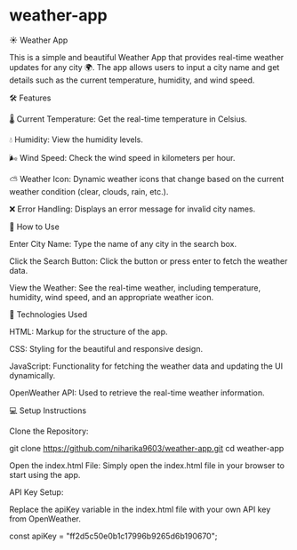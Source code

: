 # weather-app
☀️ Weather App

This is a simple and beautiful Weather App that provides real-time weather updates for any city 🌍. The app allows users to input a city name and get details such as the current temperature, humidity, and wind speed.

🛠️ Features

🌡️ Current Temperature: Get the real-time temperature in Celsius.

💧 Humidity: View the humidity levels.

🌬️ Wind Speed: Check the wind speed in kilometers per hour.

⛅ Weather Icon: Dynamic weather icons that change based on the current weather condition (clear, clouds, rain, etc.).

❌ Error Handling: Displays an error message for invalid city names.

🚀 How to Use

Enter City Name: Type the name of any city in the search box.

Click the Search Button: Click the button or press enter to fetch the weather data.

View the Weather: See the real-time weather, including temperature, humidity, wind speed, and an appropriate weather icon.

🔧 Technologies Used

HTML: Markup for the structure of the app.

CSS: Styling for the beautiful and responsive design.

JavaScript: Functionality for fetching the weather data and updating the UI dynamically.

OpenWeather API: Used to retrieve the real-time weather information.

💻 Setup Instructions

Clone the Repository:

git clone https://github.com/niharika9603/weather-app.git
cd weather-app

Open the index.html File: Simply open the index.html file in your browser to start using the app.

API Key Setup:

Replace the apiKey variable in the index.html file with your own API key from OpenWeather.

const apiKey = "ff2d5c50e0b1c17996b9265d6b190670";
